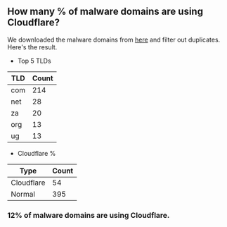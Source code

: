 ## How many % of malware domains are using Cloudflare?


We downloaded the malware domains from [here](https://urlhaus.abuse.ch) and filter out duplicates.
Here's the result.


[//]: # (start replacement)


- Top 5 TLDs

| TLD | Count |
| --- | --- |
| com | 214 |
| net | 28 |
| za | 20 |
| org | 13 |
| ug | 13 |


- Cloudflare %

| Type | Count |
| --- | --- |
| Cloudflare | 54 |
| Normal | 395 |


### 12% of malware domains are using Cloudflare.